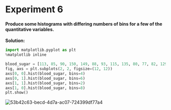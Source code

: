 # Experiment 6

#### Produce some histograms with differing numbers of bins for a few of the quantitative variables.

**Solution:**

```python
import matplotlib.pyplot as plt
%matplotlib inline

blood_sugar = [113, 85, 90, 150, 149, 88, 93, 115, 135, 80, 77, 82, 129]
fig, axs = plt.subplots(2, 2, figsize=(12, 12))
axs[0, 0].hist(blood_sugar, bins=4)
axs[0, 1].hist(blood_sugar, bins=6)
axs[1, 1].hist(blood_sugar, bins=2)
axs[1, 0].hist(blood_sugar, bins=8)
plt.show()
```
![53b42c63-becd-4d7a-ac07-724399df77a4](https://github.com/kamalnadh219/DataScience/assets/98703042/771f80c2-1be7-4faa-a28a-c698fac00e48)

